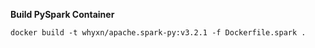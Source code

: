 **Build PySpark Container**
```
docker build -t whyxn/apache.spark-py:v3.2.1 -f Dockerfile.spark .
```